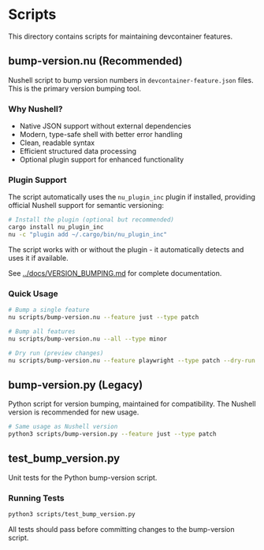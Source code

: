 # Scripts

This directory contains scripts for maintaining devcontainer features.

## bump-version.nu (Recommended)

Nushell script to bump version numbers in `devcontainer-feature.json` files. This is the primary version bumping tool.

### Why Nushell?

- Native JSON support without external dependencies
- Modern, type-safe shell with better error handling
- Clean, readable syntax
- Efficient structured data processing
- Optional plugin support for enhanced functionality

### Plugin Support

The script automatically uses the `nu_plugin_inc` plugin if installed, providing official Nushell support for semantic versioning:

```bash
# Install the plugin (optional but recommended)
cargo install nu_plugin_inc
nu -c "plugin add ~/.cargo/bin/nu_plugin_inc"
```

The script works with or without the plugin - it automatically detects and uses it if available.

See [../docs/VERSION_BUMPING.md](../docs/VERSION_BUMPING.md) for complete documentation.

### Quick Usage

```bash
# Bump a single feature
nu scripts/bump-version.nu --feature just --type patch

# Bump all features
nu scripts/bump-version.nu --all --type minor

# Dry run (preview changes)
nu scripts/bump-version.nu --feature playwright --type patch --dry-run
```

## bump-version.py (Legacy)

Python script for version bumping, maintained for compatibility. The Nushell version is recommended for new usage.

```bash
# Same usage as Nushell version
python3 scripts/bump-version.py --feature just --type patch
```

## test_bump_version.py

Unit tests for the Python bump-version script.

### Running Tests

```bash
python3 scripts/test_bump_version.py
```

All tests should pass before committing changes to the bump-version script.
